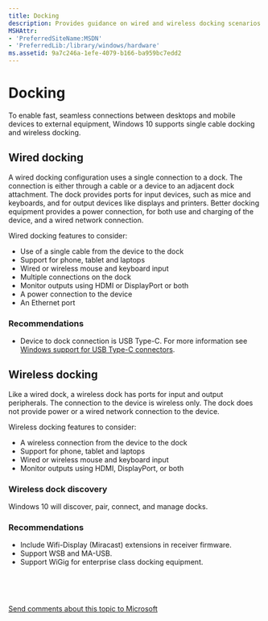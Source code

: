```yaml
---
title: Docking
description: Provides guidance on wired and wireless docking scenarios.
MSHAttr:
- 'PreferredSiteName:MSDN'
- 'PreferredLib:/library/windows/hardware'
ms.assetid: 9a7c246a-1efe-4079-b166-ba959bc7edd2
---
```


# Docking


To enable fast, seamless connections between desktops and mobile devices to external equipment, Windows 10 supports single cable docking and wireless docking.

## Wired docking


A wired docking configuration uses a single connection to a dock. The connection is either through a cable or a device to an adjacent dock attachment. The dock provides ports for input devices, such as mice and keyboards, and for output devices like displays and printers. Better docking equipment provides a power connection, for both use and charging of the device, and a wired network connection.

Wired docking features to consider:

-   Use of a single cable from the device to the dock
-   Support for phone, tablet and laptops
-   Wired or wireless mouse and keyboard input
-   Multiple connections on the dock
-   Monitor outputs using HDMI or DisplayPort or both
-   A power connection to the device
-   An Ethernet port

### Recommendations

-   Device to dock connection is USB Type-C. For more information see [Windows support for USB Type-C connectors](https://msdn.microsoft.com/library/windows/hardware/mt628692).

## Wireless docking


Like a wired dock, a wireless dock has ports for input and output peripherals. The connection to the device is wireless only. The dock does not provide power or a wired network connection to the device.

Wireless docking features to consider:

-   A wireless connection from the device to the dock
-   Support for phone, tablet and laptops
-   Wired or wireless mouse and keyboard input
-   Monitor outputs using HDMI, DisplayPort, or both

### Wireless dock discovery

Windows 10 will discover, pair, connect, and manage docks.

### Recommendations

-   Include Wifi-Display (Miracast) extensions in receiver firmware.
-   Support WSB and MA-USB.
-   Support WiGig for enterprise class docking equipment.

 

 

[Send comments about this topic to Microsoft](mailto:wsddocfb@microsoft.com?subject=Documentation%20feedback%20%5Bp_WEG_Hardware\p_weg_hardware%5D:%20Docking%20%20RELEASE:%20%2811/28/2016%29&body=%0A%0APRIVACY%20STATEMENT%0A%0AWe%20use%20your%20feedback%20to%20improve%20the%20documentation.%20We%20don't%20use%20your%20email%20address%20for%20any%20other%20purpose,%20and%20we'll%20remove%20your%20email%20address%20from%20our%20system%20after%20the%20issue%20that%20you're%20reporting%20is%20fixed.%20While%20we're%20working%20to%20fix%20this%20issue,%20we%20might%20send%20you%20an%20email%20message%20to%20ask%20for%20more%20info.%20Later,%20we%20might%20also%20send%20you%20an%20email%20message%20to%20let%20you%20know%20that%20we've%20addressed%20your%20feedback.%0A%0AFor%20more%20info%20about%20Microsoft's%20privacy%20policy,%20see%20http://privacy.microsoft.com/default.aspx. "Send comments about this topic to Microsoft")




